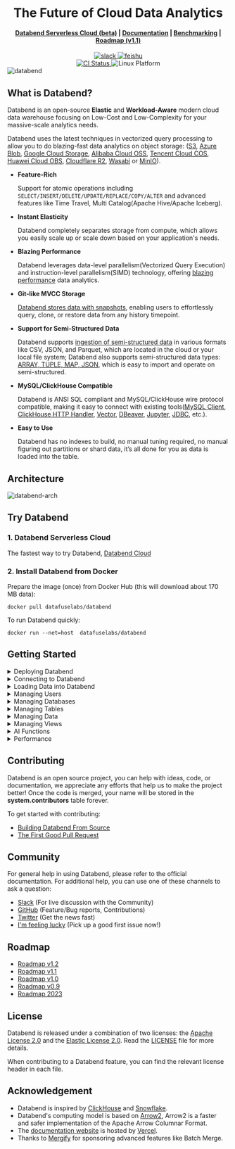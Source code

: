 <h1 align="center">The Future of Cloud Data Analytics</h1>

<div align="center">

<h4 align="center">
  <a href="https://databend.rs/doc/cloud">Databend Serverless Cloud (beta)</a>  |
  <a href="https://databend.rs/doc">Documentation</a>  |
  <a href="https://benchmark.clickhouse.com/">Benchmarking</a>  |
  <a href="https://github.com/datafuselabs/databend/issues/10334">Roadmap (v1.1)</a>

</h4>

<div>
<a href="https://link.databend.rs/join-slack">
<img src="https://img.shields.io/badge/slack-databend-0abd59?logo=slack" alt="slack" />
</a>

<a href="https://link.databend.rs/join-feishu">
<img src="https://img.shields.io/badge/feishu-databend-0abd59" alt="feishu" />
</a>

<br>

<a href="https://github.com/datafuselabs/databend/actions">
<img src="https://img.shields.io/github/actions/workflow/status/datafuselabs/databend/release.yml?branch=main" alt="CI Status" />
</a>

<img src="https://img.shields.io/badge/Platform-Linux%2C%20macOS%2C%20ARM-green.svg?style=flat" alt="Linux Platform" />

</div>
</div>

<img src="https://user-images.githubusercontent.com/172204/219559279-ab7a11a4-9437-4a0a-85e8-cedf9ba0e24b.svg" alt="databend" />

## What is Databend?

Databend is an open-source **Elastic** and **Workload-Aware** modern cloud data warehouse focusing on Low-Cost and Low-Complexity for your massive-scale analytics needs.

Databend uses the latest techniques in vectorized query processing to allow you to do blazing-fast data analytics on object storage:
([S3](https://aws.amazon.com/s3/), [Azure Blob](https://azure.microsoft.com/en-us/services/storage/blobs/), [Google Cloud Storage](https://cloud.google.com/storage/), [Alibaba Cloud OSS](https://www.alibabacloud.com/product/object-storage-service), [Tencent Cloud COS](https://www.tencentcloud.com/products/cos), [Huawei Cloud OBS](https://www.huaweicloud.com/intl/en-us/product/obs.html), [Cloudflare R2](https://www.cloudflare.com/products/r2/), [Wasabi](https://wasabi.com/) or [MinIO](https://min.io)).

- __Feature-Rich__

  Support for atomic operations including `SELECT/INSERT/DELETE/UPDATE/REPLACE/COPY/ALTER` and advanced features like Time Travel, Multi Catalog(Apache Hive/Apache Iceberg).


- __Instant Elasticity__

  Databend completely separates storage from compute, which allows you easily scale up or scale down based on your application's needs.


- __Blazing Performance__

  Databend leverages data-level parallelism(Vectorized Query Execution) and instruction-level parallelism(SIMD) technology, offering [blazing performance](https://benchmark.clickhouse.com/) data analytics.


- __Git-like MVCC Storage__

  [Databend stores data with snapshots](https://databend.rs/doc/sql-commands/ddl/table/optimize-table#what-are-snapshot-segment-and-block), enabling users to effortlessly query, clone, or restore data from any history timepoint.


- __Support for Semi-Structured Data__

  Databend supports [ingestion of semi-structured data](https://databend.rs/doc/load-data) in various formats like CSV, JSON, and Parquet, which are located in the cloud or your local file system; Databend also supports semi-structured data types: [ARRAY, TUPLE, MAP, JSON](https://databend.rs/doc/sql-reference/data-types/data-type-semi-structured-types), which is easy to import and operate on semi-structured.


- __MySQL/ClickHouse Compatible__

  Databend is ANSI SQL compliant and MySQL/ClickHouse wire protocol compatible, making it easy to connect with existing tools([MySQL Client](https://databend.rs/doc/integrations/api/mysql-handler), [ClickHouse HTTP Handler](https://databend.rs/doc/integrations/api/clickhouse-handler), [Vector](https://vector.dev/), [DBeaver](https://dbeaver.com/), [Jupyter](https://databend.rs/doc/integrations/gui-tool/jupyter), [JDBC](https://databend.rs/doc/develop), etc.).


- __Easy to Use__

  Databend has no indexes to build, no manual tuning required, no manual figuring out partitions or shard data, it’s all done for you as data is loaded into the table.


## Architecture

![databend-arch](https://user-images.githubusercontent.com/172204/181448994-2b7c1623-6b20-4398-8917-45acca95ba90.png)


## Try Databend

### 1. Databend Serverless Cloud

The fastest way to try Databend, [Databend Cloud](https://databend.rs/doc/cloud/)

### 2. Install Databend from Docker

Prepare the image (once) from Docker Hub (this will download about 170 MB data):

```shell
docker pull datafuselabs/databend
```

To run Databend quickly:
```shell
docker run --net=host  datafuselabs/databend
```

## Getting Started

<details>
<summary>Deploying Databend</summary>

- [Understanding Deployment Modes](https://databend.rs/doc/deploy/understanding-deployment-modes)
- [Deploying a Standalone Databend](https://databend.rs/doc/deploy/deploying-databend)
- [Expanding a Standalone Databend](https://databend.rs/doc/deploy/expanding-to-a-databend-cluster)
- [Databend Cloud (Beta)](https://databend.rs/doc/cloud)
</details>

<details>
<summary>Connecting to Databend</summary>

- [How to Connect Databend with MySQL Client](https://databend.rs/doc/integrations/api/mysql-handler)
- [How to Connect Databend with ClickHouse HTTP Handler](https://databend.rs/doc/integrations/api/clickhouse-handler)
- [How to Connect Databend with DBeaver SQL IDE](https://databend.rs/doc/integrations/gui-tool/dbeaver)
- [How to Execute Queries in Python](https://databend.rs/doc/develop/python)
- [How to Query Databend in Jupyter Notebooks](https://databend.rs/doc/integrations/gui-tool/jupyter)
- [How to Execute Queries in Golang](https://databend.rs/doc/develop/golang)
- [How to Work with Databend in Node.js](https://databend.rs/doc/develop/nodejs)
</details>

<details>
<summary>Loading Data into Databend</summary>

- [How to Load Data from Local File System](https://databend.rs/doc/load-data/local)
- [How to Load Data from Remote Files](https://databend.rs/doc/load-data/http)
- [How to Load Data from Amazon S3](https://databend.rs/doc/load-data/s3)
- [How to Load Data from Databend Stages](https://databend.rs/doc/load-data/stage)
- [Querying Data in Staged Files](https://databend.rs/doc/load-data/querying-stage)
- [Transforming Data During a Load](http://databend.rs/doc/load-data/data-load-transform)
- [How to Unload Data from Databend](https://databend.rs/doc/unload-data/)
</details>

<details>
<summary>Managing Users</summary>

- [How to Create a User](https://databend.rs/doc/sql-commands/ddl/user/user-create-user)
- [How to Grant Privileges to a User](https://databend.rs/doc/sql-commands/ddl/user/grant-privileges)
- [How to Revoke Privileges from a User](https://databend.rs/doc/sql-commands/ddl/user/revoke-privileges)
- [How to Create a Role](https://databend.rs/doc/sql-commands/ddl/user/user-create-role)
- [How to Grant Privileges to a Role](https://databend.rs/doc/sql-commands/ddl/user/grant-privileges)
- [How to Grant Role to a User](https://databend.rs/doc/sql-commands/ddl/user/grant-role)
- [How to Revoke Role from a User](https://databend.rs/doc/sql-commands/ddl/user/revoke-role)
</details>

<details>
<summary>Managing Databases</summary>

- [How to Create a Database](https://databend.rs/doc/sql-commands/ddl/database/ddl-create-database)
- [How to Drop a Database](https://databend.rs/doc/sql-commands/ddl/database/ddl-drop-database)
</details>

<details>
<summary>Managing Tables</summary>

- [How to Create a Table](https://databend.rs/doc/sql-commands/ddl/table/ddl-create-table)
- [How to Drop a Table](https://databend.rs/doc/sql-commands/ddl/table/ddl-drop-table)
- [How to Rename a Table](https://databend.rs/doc/sql-commands/ddl/table/ddl-rename-table)
- [How to Truncate a Table](https://databend.rs/doc/sql-commands/ddl/table/ddl-truncate-table)
- [How to Flash Back a Table](https://databend.rs/doc/sql-commands/ddl/table/flashback-table)
- [How to Add/Drop Table Column](https://databend.rs/doc/sql-commands/ddl/table/alter-table-column)
</details>

<details>
<summary>Managing Data</summary>

- [COPY](https://databend.rs/doc/sql-commands/dml/dml-copy-into-table)
- [INSERT](https://databend.rs/doc/sql-commands/dml/dml-insert)
- [DELETE](https://databend.rs/doc/sql-commands/dml/dml-delete-from)
- [UPDATE](https://databend.rs/doc/sql-commands/dml/dml-update)
- [REPLACE](https://databend.rs/doc/sql-commands/dml/dml-replace)
</details>

<details>
<summary>Managing Views</summary>

- [How to Create a View](https://databend.rs/doc/sql-commands/ddl/view/ddl-create-view)
- [How to Drop a View](https://databend.rs/doc/sql-commands/ddl/view/ddl-drop-view)
- [How to Alter a View](https://databend.rs/doc/sql-commands/ddl/view/ddl-alter-view)
</details>

<details>
<summary>AI Functions</summary>

- [Generating SQL with AI](https://databend.rs/doc/sql-functions/ai-functions/ai-to-sql)
- [Creating Embedding Vectors](https://databend.rs/doc/sql-functions/ai-functions/ai-embedding-vector)
- [Computing Text Similarities](https://databend.rs/doc/sql-functions/ai-functions/ai-cosine-distance)
- [Text Completion with AI](https://databend.rs/doc/sql-functions/ai-functions/ai-text-completion)
</details>

<details>
<summary>Performance</summary>

- [How to Benchmark Databend using TPC-H](https://databend.rs/blog/2022/08/08/benchmark-tpc-h)
</details>


## Contributing

Databend is an open source project, you can help with ideas, code, or documentation, we appreciate any efforts that help us to make the project better!
Once the code is merged, your name will be stored in the **system.contributors** table forever.

To get started with contributing:

- [Building Databend From Source](https://databend.rs/doc/contributing/building-from-source)
- [The First Good Pull Request](https://databend.rs/doc/contributing/good-pr)


## Community

For general help in using Databend, please refer to the official documentation. For additional help, you can use one of these channels to ask a question:

- [Slack](https://link.databend.rs/join-slack) (For live discussion with the Community)
- [GitHub](https://github.com/datafuselabs/databend) (Feature/Bug reports, Contributions)
- [Twitter](https://twitter.com/DatabendLabs) (Get the news fast)
- [I'm feeling lucky](https://link.databend.rs/i-m-feeling-lucky) (Pick up a good first issue now!)

## Roadmap

- [Roadmap v1.2](https://github.com/datafuselabs/databend/issues/11073)
- [Roadmap v1.1](https://github.com/datafuselabs/databend/issues/10334)
- [Roadmap v1.0](https://github.com/datafuselabs/databend/issues/9604)
- [Roadmap v0.9](https://github.com/datafuselabs/databend/issues/7052)
- [Roadmap 2023](https://github.com/datafuselabs/databend/issues/9448)

## License

Databend is released under a combination of two licenses: the [Apache License 2.0](licenses/Apache-2.0.txt) and the [Elastic License 2.0](licenses/Elastic.txt). Read the [LICENSE](LICENSE) file for more details.

When contributing to a Databend feature, you can find the relevant license header in each file.

## Acknowledgement

- Databend is inspired by [ClickHouse](https://github.com/clickhouse/clickhouse) and [Snowflake](https://docs.snowflake.com/en/user-guide/intro-key-concepts.html#snowflake-architecture).
- Databend's computing model is based on [Arrow2](https://github.com/jorgecarleitao/arrow2), Arrow2 is a faster and safer implementation of the Apache Arrow Columnar Format.
- The [documentation website](https://databend.rs) is hosted by [Vercel](https://vercel.com/?utm_source=databend&utm_campaign=oss).
- Thanks to [Mergify](https://mergify.com/) for sponsoring advanced features like Batch Merge.
